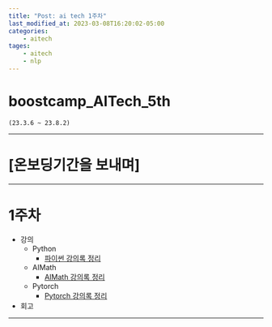 ```yaml
---
title: "Post: ai tech 1주차"
last_modified_at: 2023-03-08T16:20:02-05:00
categories:
    - aitech
tages:
    - aitech
    - nlp
---
```




<!-- ![image](https://user-images.githubusercontent.com/45550607/102208312-9b284180-3f12-11eb-8467-7b5ea1779ac7.png)
{: .align-center} -->


# boostcamp_AITech_5th




```angular2html
(23.3.6 ~ 23.8.2)
```


---
# [온보딩기간을 보내며]


---
# 1주차
  * 강의
    * Python
      * [파이썬 강의록 정리](강의록/파이썬/notebook.ipynb)
    * AIMath
      * [AIMath 강의록 정리](강의록/AIMath/note.md)
    * Pytorch
      * [Pytorch 강의록 정리](강의록/Pytorch/note.md) 
  * 회고 
    
---

